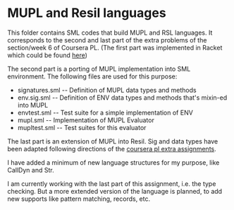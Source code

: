 # MUPL and Resil languages

This folder contains SML codes that build MUPL and RSL languages.
It corresponds to the second and last part of the extra problems of the section/week 6 of Coursera PL. (The first part was implemented in Racket which could be found [here](https://gist.github.com/kokoro-aya/961bbd987a2604093873e40ced35bdac))

The second part is a porting of MUPL implementation into SML environment.
The following files are used for this purpose:

- signatures.sml  -- Definition of MUPL data types and methods
- env.sig.sml     -- Definition of ENV data types and methods that's mixin-ed into MUPL
- envtest.sml     -- Test suite for a simple implementation of ENV
- mupl.sml        -- Implementation of MUPL Evaluator
- mupltest.sml    -- Test suites for this evaluator

The last part is an extension of MUPL into Resil. Sig and data types have been adapted following directions of the [coursera pl extra assignments](https://github.com/edombowsky/coursera-pl/blob/master/assignments/section6/ExtraProblems.md).

I have added a minimum of new language structures for my purpose, like CallDyn and Str.

I am currently working with the last part of this assignment, i.e. the type checking. But a more extended version of the language is planned, to add new supports like pattern matching, records, etc.
